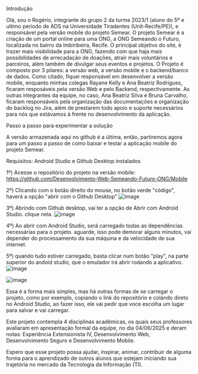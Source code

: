 Introdução

Olá, sou o Rogério, integrante do grupo 2 da turma 2023/1 (aluno do 5º e ultimo período de ADS na Universidade Tiradentes (Unit-Recife/PE)), e responsável pela versão mobile do projeto Semear.
O projeto Semear é a criação de um portal online para uma ONG, a ONG Semeando o Futuro, localizada no bairro da Imbiribeira, Recife.
O principal objetivo do site, é trazer mais visibilidade para a ONG, fazendo com que haja mais possibilidades de arrecadação de doações, atrair mais voluntários e parceiros, além também de divulgar seus eventos e projetos.
O Projeto é composto por 3 pilares: a versão web, a versão mobile e o backend/banco de dados. Como citado, fiquei responsável em desenvolver a versão mobile, enquanto minhas colegas Rayane Kelly e Ana Beatriz Rodrigues, 
ficaram resposáveis pela versão Web e pelo Backend, respectivamente.
As outras integrantes da equipe, no caso, Ana Beatriz Silva e Bruna Carvalho, ficaram responsáveis pela organização das documentações e organização do backlog no Jira, além de prestarem todo apoio e 
suporte necessários para nós que estávamos à frente no desenvolvimento da aplicação.

Passo a passo para experimentar a solução

A versão armazenada aqui no github é a última, então, partiremos agora para um passo a passo de como baixar e testar a aplicação mobile do projeto Semear.

Requisitos: Android Studio e
            Github Desktop instalados

1º) Acesse o repositório do projeto na versão mobile: https://github.com/Desenvolvimento-Web-Semeando-Futuro-ONG/Mobile

2º) Clicando com o botão direito do mouse, no botão verde "código", haverá a opção "abrir com o Github Desktop"
![image](https://github.com/user-attachments/assets/bf6276e7-9755-4e34-b566-a55eade7f43e)

3º) Abrindo com Github desktop, vai ter a opção de Abrir com Android Studio. clique nela.
![image](https://github.com/user-attachments/assets/468e293e-bbaf-4606-a4a9-80e9779996e1)

4º) Ao abrir com Android Studio, será carregado todas as dependências necessárias para o projeto. aguarde, isso pode demorar alguns minutos, vai depender do processamento
da sua máquina e da velocidade de sua internet.

5º) quando tudo estiver carregado, basta clicar num botão "play", na parte superior do andoid studio, que o emulador irá abrir rodando a aplicativo.
![image](https://github.com/user-attachments/assets/5b84ba28-c765-4987-8045-bdcde5ac8a0e)

![image](https://github.com/user-attachments/assets/8d81ed57-7ab1-4911-bca3-7d3c80146272)


Essa é a forma mais simples, mas há outras formas de se carregar o projeto, como por exemplo, copiando o link do repositório e colando direto no Android Studio, ao fazer isso, 
ele vai pedir que voce escolha um lugar para salvar e vai carregar.

Este projeto contempla 4 disciplinas acadêmicas, os quais seus professores avaliaram em apresentação formal da equipe, no dia 04/06/2025 e deram notas: Experiência Extensionista IV, Desenvolvimento Web, Desenvolvimento Seguro
e Desenvolvimento Mobile.

Espero que esse projeto possa ajudar, inspirar, animar, contribuir de alguma forma para o aprendizado de outros alunos que estejam iniciando sua trajetória no mercado da Tecnologia da Informação (TI).
